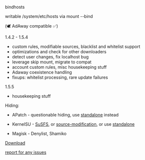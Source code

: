 bindhosts

writable /system/etc/hosts via mount --bind

(🕊️ AdAway compatible ✅)
  
  1.4.2 - 1.5.4
   - custom rules, modifiable sources, blacklist and whitelist support
   - optimizations and check for other downloaders
   - detect user changes, fix localhost bug
   - leverage skip mount, migrate to compat
   - account custom rules, misc housekeeping stuff
   - Adaway coexistence handling
   - fixups: whitelist processing, rare update failures
  
  1.5.5
   - housekeeping stuff
    
Hiding: 

  - APatch - questionable hiding, use [standalone](https://github.com/backslashxx/bindhosts/tree/standalone) instead

  - KernelSU - [SuSFS](https://gitlab.com/simonpunk/susfs4ksu), or [source-modification](https://github.com/tiann/KernelSU/commit/2b2b0733d7c57324b742c017c302fc2c411fe0eb), or use [standalone](https://github.com/backslashxx/bindhosts/tree/standalone)

  - Magisk - Denylist, Shamiko


  
[Download](https://raw.githubusercontent.com/backslashxx/bindhosts/compat/module.zip)

[report for any issues](https://github.com/backslashxx/bindhosts/issues)

